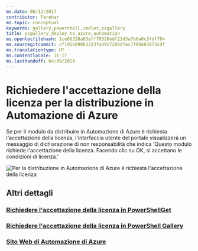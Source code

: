 ```yaml
---
ms.date: 06/12/2017
contributor: Farehar
ms.topic: conceptual
keywords: gallery,powershell,cmdlet,psgallery
title: psgallery_deploy_to_azure_automation
ms.openlocfilehash: 1ce66328a63eff70326edf23d3a7b6a8c3fdf784
ms.sourcegitcommit: cf195b090b3223fa4917206dfec7f0b603873cdf
ms.translationtype: HT
ms.contentlocale: it-IT
ms.lasthandoff: 04/09/2018
---
```

<a name="require-license-acceptance-on-deploy-to-azure-automation"></a>Richiedere l'accettazione della licenza per la distribuzione in Automazione di Azure
===========================

Se per il modulo da distribuire in Automazione di Azure è richiesta l'accettazione della licenza, l'interfaccia utente del portale visualizzerà un messaggio di dichiarazione di non responsabilità che indica 'Questo modulo richiede l'accettazione della licenza. Facendo clic su OK, si accettano le condizioni di licenza.'


![Per la distribuzione in Automazione di Azure è richiesta l'accettazione della licenza](Images/DeployToAzureAutomationRequireLicenseAcceptanceDisclaimer.png)


## <a name="more-details"></a>Altri dettagli
### <a name="require-license-acceptance-in-powershellgetpsgetmodulerequirelicenseacceptancemd"></a>[Richiedere l'accettazione della licenza in PowerShellGet](../psget/module/RequireLicenseAcceptance.md)
### <a name="require-license-acceptance-in-powershell-gallerypsgalleryrequireslicenseacceptancemd"></a>[Richiedere l'accettazione della licenza in PowerShell Gallery](psgallery_requires_license_acceptance.md)
### <a name="azure-automation-websitehttpazuremicrosoftcomservicesautomation"></a>[Sito Web di Automazione di Azure](http://azure.microsoft.com/services/automation/)